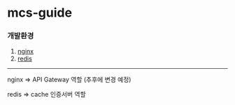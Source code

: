 # mcs-guide

### 개발환경
1. [nginx](/개발환경/01.nginx)
2. [redis](/개발환경02.redis)
-----
nginx => API Gateway 역할 (추후에 변경 예정)

redis => cache 인증서버 역할
